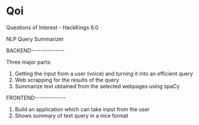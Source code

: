 # Qoi
Questions of Interest - HackKings 6.0

NLP Query Summarizer 

BACKEND--------------

Three major parts:
1. Getting the input from a user (voice) and turning it into an efficient query
2. Web scrapping for the results of the query
3. Summarize text obtained from the selected webpages using spaCy

FRONTEND-------------
1. Build an application which can take input from the user
2. Shows summary of text query in a nice format
